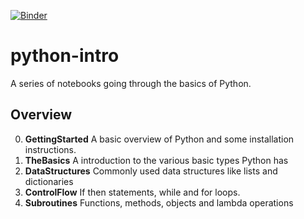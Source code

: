 [![Binder](https://mybinder.org/badge_logo.svg)](https://mybinder.org/v2/gh/bbeckwi2/python-intro/HEAD)

# python-intro
A series of notebooks going through the basics of Python.

## Overview
 0. **GettingStarted** A basic overview of Python and some installation instructions.
 1. **TheBasics** A introduction to the various basic types Python has
 2. **DataStructures** Commonly used data structures like lists and dictionaries
 3. **ControlFlow** If then statements, while and for loops.
 4. **Subroutines** Functions, methods, objects and lambda operations
 
